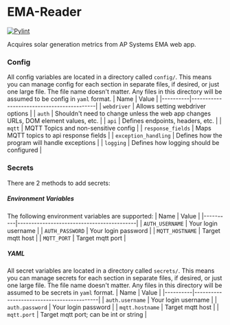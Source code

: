 # EMA-Reader
[![Pylint](https://github.com/CraightonH/ema-reader/actions/workflows/pylint.yml/badge.svg?branch=main)](https://github.com/CraightonH/ema-reader/actions/workflows/pylint.yml)

Acquires solar generation metrics from AP Systems EMA web app.

### Config
All config variables are located in a directory called `config/`. This means you can manage config for each section in separate files, if desired, or just one large file. The file name doesn't matter. Any files in this directory will be assumed to be config in `yaml` format. 
| Name     | Value                                     |
|----------|-------------------------------------------|
| `webdriver` | Allows setting webdriver options |
| `auth` | Shouldn't need to change unless the web app changes URLs, DOM element values, etc. |
| `api` | Defines endpoints, headers, etc. |
| `mqtt` | MQTT Topics and non-sensitive config |
| `response_fields` | Maps MQTT topics to api response fields |
| `exception_handling` | Defines how the program will handle exceptions |
| `logging` | Defines how logging should be configured |

### Secrets
There are 2 methods to add secrets:

##### Environment Variables
The following environment variables are supported:
| Name     | Value                                     |
|----------|-------------------------------------------|
| `AUTH_USERNAME` | Your login username |
| `AUTH_PASSWORD` | Your login password |
| `MQTT_HOSTNAME` | Target mqtt host |
| `MQTT_PORT` | Target mqtt port |

##### YAML
All secret variables are located in a directory called `secrets/`. This means you can manage secrets for each section in separate files, if desired, or just one large file. The file name doesn't matter. Any files in this directory will be assumed to be secrets in `yaml` format. 
| Name     | Value                                     |
|----------|-------------------------------------------|
| `auth.username` | Your login username |
| `auth.password` | Your login password |
| `mqtt.hostname` | Target mqtt host |
| `mqtt.port` | Target mqtt port; can be int or string |
